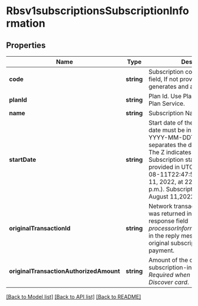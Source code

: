 # Rbsv1subscriptionsSubscriptionInformation

## Properties
Name | Type | Description | Notes
------------ | ------------- | ------------- | -------------
**code** | **string** | Subscription code is an optional field, If not provided system generates and assign one | [optional] 
**planId** | **string** | Plan Id. Use Plan Id from Create Plan Service. | [optional] 
**name** | **string** | Subscription Name | 
**startDate** | **string** | Start date of the Subscription  Start date must be in UTC. Format: YYYY-MM-DDThh:mm:ssZ The T separates the date and the time. The Z indicates UTC.  Note: Subscription starts on the day provided in UTC.  **Example** 2022-08-11T22:47:57Z equals August 11, 2022, at 22:47:57 (10:47:57 p.m.). Subscription will start on August 11,2022. | 
**originalTransactionId** | **string** | Network transaction identifier that was returned in the payment response field _processorInformation.transactionId_ in the reply message for the original subscription-initializing payment. | [optional] 
**originalTransactionAuthorizedAmount** | **string** | Amount of the original subscription-initializing payment.  *Required when using a Diners or Discover card*. | [optional] 

[[Back to Model list]](../README.md#documentation-for-models) [[Back to API list]](../README.md#documentation-for-api-endpoints) [[Back to README]](../README.md)



